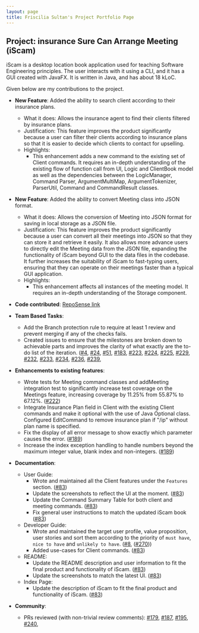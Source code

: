```yaml
---
layout: page
title: Friscilia Sultan's Project Portfolio Page
---
```


## Project: insurance Sure Can Arrange Meeting (iScam)

iScam is a desktop location book application used for teaching Software Engineering principles.
The user interacts with it using a CLI, and it has a GUI created with JavaFX. It is written in Java, and has about 18 kLoC.

Given below are my contributions to the project.

* **New Feature**: Added the ability to search client according to their insurance plans.
  * What it does: Allows the insurance agent to find their clients filtered by insurance plans.
  * Justification: This feature improves the product significantly because a user can filter their clients according to insurance plans
  so that it is easier to decide which clients to contact for upselling.
  * Highlights:
    * This enhancement adds a new command to the existing set of Client commands.
    It requires an in-depth understanding of the existing flow of function call from UI, Logic and ClientBook model
    as well as the dependencies between the LogicManager, Command Parser, ArgumentMultiMap, ArgumentTokenizer, ParserUtil,
    Command and CommandResult classes.

* **New Feature**: Added the ability to convert Meeting class into JSON format.
  * What it does: Allows the conversion of Meeting into JSON format for saving in local storage as a JSON file.
  * Justification: This feature improves the product significantly because a user can convert all their meetings into JSON
  so that they can store it and retrieve it easily. It also allows more advance users to directly edit the Meeting data from the JSON file,
  expanding the functionality of iScam beyond GUI to the data files in the codebase.
  It further increases the suitability of iScam to fast-typing users, ensuring that they can operate on their meetings faster than a typical GUI application.
  * Highlights:
    * This enhancement affects all instances of the meeting model. It requires an in-depth understanding of the Storage component.

* **Code contributed**: [RepoSense link](https://nus-cs2103-ay2021s2.github.io/tp-dashboard/?search=frisciliasultan&sort=totalCommits%20dsc&sortWithin=totalCommits%20dsc&timeframe=commit&mergegroup=&groupSelect=groupByRepos&breakdown=true&checkedFileTypes=docs~functional-code~test-code~other&since=2021-02-19&tabOpen=true&tabType=zoom&zA=frisciliasultan&zR=AY2021S2-CS2103-W17-4%2Ftp%5Bmaster%5D&zACS=227.62426822778073&zS=2021-02-19&zFS=&zU=2021-04-10&zMG=false&zFTF=commit&zFGS=groupByRepos&zFR=false)

* **Team Based Tasks**:
  * Add the Branch protection rule to require at least 1 review and prevent merging if any of the checks fails.
  * Created issues to ensure that the milestones are broken down to achievable parts and improves the clarity of what exactly are the to-do list of the iteration. ([\#4](https://github.com/AY2021S2-CS2103-W17-4/tp/issues/4),
  [\#24](https://github.com/AY2021S2-CS2103-W17-4/tp/issues/24), [\#51](https://github.com/AY2021S2-CS2103-W17-4/tp/issues/51), [\#183](https://github.com/AY2021S2-CS2103-W17-4/tp/issues/183), [\#223](https://github.com/AY2021S2-CS2103-W17-4/tp/issues/223),
  [\#224](https://github.com/AY2021S2-CS2103-W17-4/tp/issues/224), [\#225](https://github.com/AY2021S2-CS2103-W17-4/tp/issues/225), [\#229](https://github.com/AY2021S2-CS2103-W17-4/tp/issues/229),
  [\#232](https://github.com/AY2021S2-CS2103-W17-4/tp/issues/232), [\#233](https://github.com/AY2021S2-CS2103-W17-4/tp/issues/233), [\#234](https://github.com/AY2021S2-CS2103-W17-4/tp/issues/234),
  [\#236](https://github.com/AY2021S2-CS2103-W17-4/tp/issues/236), [\#239](https://github.com/AY2021S2-CS2103-W17-4/tp/issues/239),

* **Enhancements to existing features**:
  * Wrote tests for Meeting command classes and addMeeting integration test to significantly increase test coverage on the Meetings feature,
  increasing coverage by 11.25% from 55.87% to 67.12%. ([\#222](https://github.com/AY2021S2-CS2103-W17-4/tp/pull/222))
  * Integrate Insurance Plan field in Client with the existing Client commands and make it optional with the use of Java Optional class.
  Configured EditCommand to remove insurance plan if "/ip" without plan name is specified.
  * Fix the display of all error message to show exactly which parameter causes the error. ([\#189](https://github.com/AY2021S2-CS2103-W17-4/tp/pull/189))
  * Increase the index exception handling to handle numbers beyond the maximum integer value, blank index and non-integers. ([\#189](https://github.com/AY2021S2-CS2103-W17-4/tp/pull/189))

* **Documentation**:
  * User Guide:
    * Wrote and maintained all the Client features under the `Features` section. ([\#83](https://github.com/AY2021S2-CS2103-W17-4/tp/pull/83))
    * Update the screenshots to reflect the UI at the moment. ([\#83](https://github.com/AY2021S2-CS2103-W17-4/tp/pull/83))
    * Update the Command Summary Table for both client and meeting commands. ([\#83](https://github.com/AY2021S2-CS2103-W17-4/tp/pull/83))
    * Fix general user instructions to match the updated iScam book ([\#83](https://github.com/AY2021S2-CS2103-W17-4/tp/pull/83))
  * Developer Guide:
    * Wrote and maintained the target user profile, value proposition, user stories and sort them according to the priority of `must have`, `nice to have` and `unlikely to have`. ([\#8](https://github.com/AY2021S2-CS2103-W17-4/tp/pull/8), ([\#270](https://github.com/AY2021S2-CS2103-W17-4/tp/pull/270)))
    * Added use-cases for Client commands. ([\#83](https://github.com/AY2021S2-CS2103-W17-4/tp/pull/83))
  * README:
    * Update the README description and user information to fit the final product and functionality of iScam. ([\#83](https://github.com/AY2021S2-CS2103-W17-4/tp/pull/83))
    * Update the screenshots to match the latest UI. ([\#83](https://github.com/AY2021S2-CS2103-W17-4/tp/pull/83))
  * Index Page:
    * Update the description of iScam to fit the final product and functionality of iScam. ([\#83](https://github.com/AY2021S2-CS2103-W17-4/tp/pull/83))

* **Community**:
  * PRs reviewed (with non-trivial review comments): [\#179](https://github.com/AY2021S2-CS2103-W17-4/tp/pull/179), [\#187](https://github.com/AY2021S2-CS2103-W17-4/tp/pull/187), [\#195](https://github.com/AY2021S2-CS2103-W17-4/tp/pull/195), [\#240](https://github.com/AY2021S2-CS2103-W17-4/tp/pull/240),
